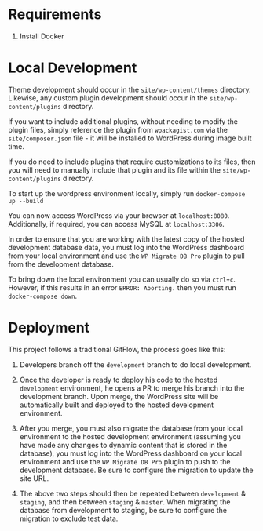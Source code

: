 # Requirements

1. Install Docker

# Local Development
Theme development should occur in the `site/wp-content/themes` directory.
Likewise, any custom plugin development should occur in the `site/wp-content/plugins` directory.

If you want to include additional plugins, without needing to modify the plugin files, simply reference the plugin from `wpackagist.com` via the `site/composer.json` file - it will be installed to WordPress during image built time. 

If you do need to include plugins that require customizations to its files, then you will need to manually include that plugin and its file within the `site/wp-content/plugins` directory. 

To start up the wordpress environment locally, simply run
`docker-compose up --build`

You can now access WordPress via your browser at `localhost:8080`.
Additionally, if required, you can access MySQL at `localhost:3306`.

In order to ensure that you are working with the latest copy of the hosted development database data, you must log into the WordPress dashboard from your local environment and use the `WP Migrate DB Pro` plugin to pull from the development database.

To bring down the local environment you can usually do so via `ctrl+c`. However, if this results in an error `ERROR: Aborting.` then you must run `docker-compose down`.

# Deployment
This project follows a traditional GitFlow, the process goes like this:

1. Developers branch off the `development` branch to do local development.

2. Once the developer is ready to deploy his code to the hosted `development` environment, he opens a PR to merge his branch into the development branch. Upon merge, the WordPress site will be automatically built and deployed to the hosted development environment. 

3. After you merge, you must also migrate the database from your local environment to the hosted development environment (assuming you have made any changes to dynamic content that is stored in the database), you must log into the WordPress dashboard on your local environment and use the `WP Migrate DB Pro` plugin to push to the development database. Be sure to configure the migration to update the site URL.

4. The above two steps should then be repeated between `development` & `staging`, and then between `staging` & `master`. When migrating the database from development to staging, be sure to configure the migration to exclude test data. 



